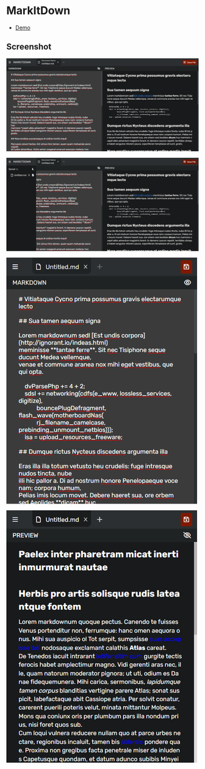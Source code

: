 # MarkItDown

- [Demo](https://markitdown-react-i.netlify.app/)

## Screenshot

![](screenshots/screenshot-localhost_5173-2023.01.19-20_36_43.png)

![](screenshots/screenshot-localhost_5173-2023.01.19-20_38_26.png)

![](screenshots/screenshot-localhost_5173-2023.01.19-20_37_26.png)

![](screenshots/screenshot-i-markitdown.netlify.app-2023.01.19-20_51_03.png)